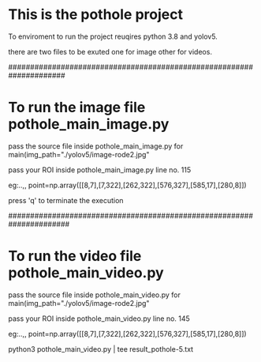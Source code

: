 # This is the pothole project 
To enviroment to run the project reuqires python 3.8 and yolov5.

there are two files to be exuted one for image other for videos.

#####################################################################
# To run the image file pothole_main_image.py

pass the source file inside pothole_main_image.py for main(img_path="./yolov5/image-rode2.jpg"

pass your ROI inside pothole_main_image.py line no. 115

eg:..,, point=np.array([[8,7],[7,322],[262,322],[576,327],[585,17],[280,8]])

press 'q' to terminate the execution 

######################################################################
# To run the video file pothole_main_video.py

pass the source file inside pothole_main_video.py for main(img_path="./yolov5/image-rode2.jpg"

pass your ROI inside pothole_main_video.py line no. 145

eg:..,, point=np.array([[8,7],[7,322],[262,322],[576,327],[585,17],[280,8]])


python3 pothole_main_video.py | tee result_pothole-5.txt
